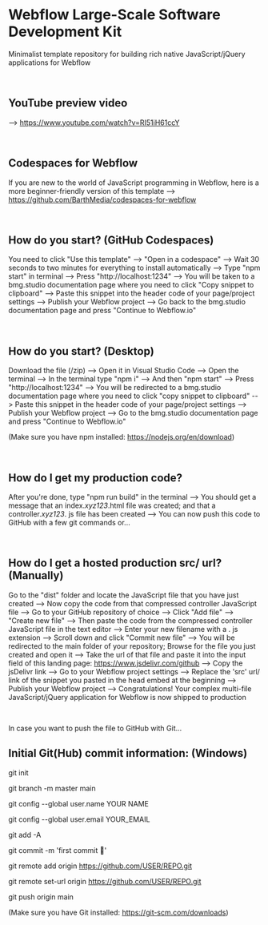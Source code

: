 # Webflow Large-Scale Software Development Kit

Minimalist template repository for building rich native JavaScript/jQuery applications for Webflow

<br>

## YouTube preview video

--> https://www.youtube.com/watch?v=RI51iH61ccY

<br>

## Codespaces for Webflow

If you are new to the world of JavaScript programming in Webflow, here is a more beginner-friendly version of this template --> https://github.com/BarthMedia/codespaces-for-webflow

<br>

## How do you start? (GitHub Codespaces)

You need to click "Use this template" --> "Open in a codespace" --> Wait 30 seconds to two minutes for everything to install automatically --> Type "npm start" in terminal --> Press "http://localhost:1234" --> You will be taken to a bmg.studio documentation page where you need to click "Copy snippet to clipboard" --> Paste this snippet into the header code of your page/project settings --> Publish your Webflow project --> Go back to the bmg.studio documentation page and press "Continue to Webflow.io"

<br>

## How do you start? (Desktop)

Download the file (/zip) --> Open it in Visual Studio Code --> Open the terminal --> In the terminal type "npm i" --> And then "npm start" --> Press "http://localhost:1234" --> You will be redirected to a bmg.studio documentation page where you need to click "copy snippet to clipboard" --> Paste this snippet in the header code of your page/project settings --> Publish your Webflow project --> Go to the bmg.studio documentation page and press "Continue to Webflow.io"

(Make sure you have npm installed: https://nodejs.org/en/download)

<br>

## How do I get my production code?

After you're done, type "npm run build" in the terminal --> You should get a message that an index._xyz123_.html file was created; and that a controller._xyz123_. js file has been created --> You can now push this code to GitHub with a few git commands or...

<br>

## How do I get a hosted production src/ url? (Manually)

Go to the "dist" folder and locate the JavaScript file that you have just created --> Now copy the code from that compressed controller JavaScript file --> Go to your GitHub repository of choice --> Click "Add file" --> "Create new file" --> Then paste the code from the compressed controller JavaScript file in the text editor --> Enter your new filename with a . js extension --> Scroll down and click "Commit new file" --> You will be redirected to the main folder of your repository; Browse for the file you just created and open it --> Take the url of that file and paste it into the input field of this landing page: https://www.jsdelivr.com/github --> Copy the jsDelivr link --> Go to your Webflow project settings --> Replace the 'src' url/ link of the snippet you pasted in the head embed at the beginning --> Publish your Webflow project --> Congratulations! Your complex multi-file JavaScript/jQuery application for Webflow is now shipped to production

<br>

In case you want to push the file to GitHub with Git...

## Initial Git(Hub) commit information: (Windows)

git init

git branch -m master main

git config --global user.name YOUR NAME

git config --global user.email YOUR_EMAIL

git add -A

git commit -m 'first commit 🚀'

git remote add origin https://github.com/USER/REPO.git

git remote set-url origin https://github.com/USER/REPO.git

git push origin main

(Make sure you have Git installed: https://git-scm.com/downloads)
